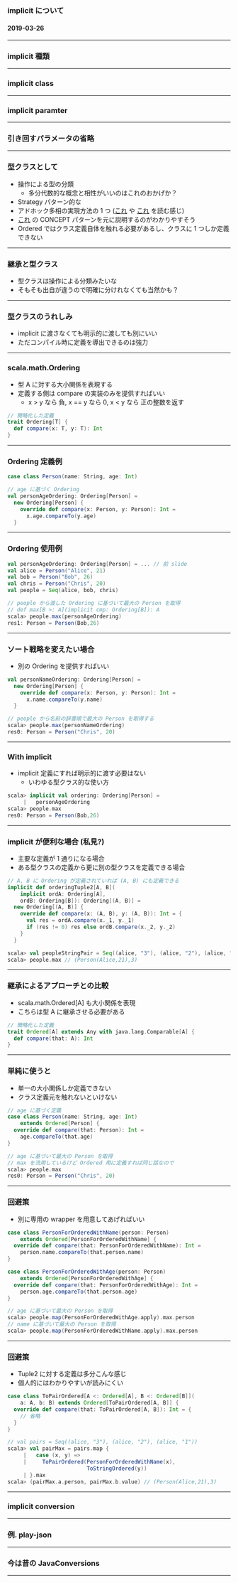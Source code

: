 ### implicit について

#### 2019-03-26

---

### implicit 種類

---

### implicit class

---

### implicit paramter

---

### 引き回すパラメータの省略

---

### 型クラスとして

- 操作による型の分類
  - 多分代数的な概念と相性がいいのはこれのおかげか？
- Strategy パターン的な
- アドホック多相の実現方法の 1 つ ([これ][1] や [これ][2] を読む感じ)
- [これ][2] の CONCEPT パターンを元に説明するのがわかりやすそう
- Ordered ではクラス定義自体を触れる必要があるし、クラスに 1 つしか定義できない

[1]: https://people.csail.mit.edu/dnj/teaching/6898/papers/wadler88.pdf
[2]: http://ropas.snu.ac.kr/~bruno/papers/TypeClasses.pdf

---

### 継承と型クラス

- 型クラスは操作による分類みたいな
- そもそも出自が違うので明確に分けれなくても当然かも？

---

### 型クラスのうれしみ

- implicit に渡さなくても明示的に渡しても別にいい
- ただコンパイル時に定義を導出できるのは強力

---

### scala.math.Ordering

- 型 A に対する大小関係を表現する
- 定義する側は compare の実装のみを提供すればいい
  - x > y なら 負, x == y なら 0, x < y なら 正の整数を返す

```scala
// 簡略化した定義
trait Ordering[T] {
  def compare(x: T, y: T): Int
}
```

---

### Ordering 定義例

```scala
case class Person(name: String, age: Int)

// age に基づく Ordering
val personAgeOrdering: Ordering[Person] =
  new Ordering[Person] {
    override def compare(x: Person, y: Person): Int =
      x.age.compareTo(y.age)
  }
```

---

### Ordering 使用例

```scala
val personAgeOrdering: Ordering[Person] = ... // 前 slide
val alice = Person("Alice", 21)
val bob = Person("Bob", 26)
val chris = Person("Chris", 20)
val people = Seq(alice, bob, chris)
```

```scala
// people から渡した Ordering に基づいて最大の Person を取得
// def max[B >: A](implicit cmp: Ordering[B]): A
scala> people.max(personAgeOrdering)
res1: Person = Person(Bob,26)
```

---

### ソート戦略を変えたい場合

- 別の Ordering を提供すればいい

```scala
val personNameOrdering: Ordering[Person] =
  new Ordering[Person] {
    override def compare(x: Person, y: Person): Int =
      x.name.compareTo(y.name)
  }
```

```scala
// people から名前の辞書順で最大の Person を取得する
scala> people.max(personNameOrdering)
res0: Person = Person("Chris", 20)
```

---

### With implicit

- implicit 定義にすれば明示的に渡す必要はない
  - いわゆる型クラス的な使い方

```scala
scala> implicit val ordering: Ordering[Person] =
     |   personAgeOrdering
scala> people.max
res0: Person = Person(Bob,26)
```

---

### implicit が便利な場合 (私見?)

- 主要な定義が 1 通りになる場合
- ある型クラスの定義から更に別の型クラスを定義できる場合

```scala
// A, B に Ordering が定義されていれば (A, B) にも定義できる
implicit def orderingTuple2[A, B](
    implicit ordA: Ordering[A],
    ordB: Ordering[B]): Ordering[(A, B)] =
  new Ordering[(A, B)] {
    override def compare(x: (A, B), y: (A, B)): Int = {
      val res = ordA.compare(x._1, y._1)
      if (res != 0) res else ordB.compare(x._2, y._2)
    }
  }
```

```scala
scala> val peopleStringPair = Seq((alice, "3"), (alice, "2"), (alice, "1"))
scala> people.max // (Person(Alice,21),3)
```

---

### 継承によるアプローチとの比較

- scala.math.Ordered[A] も大小関係を表現
- こちらは型 A に継承させる必要がある

```scala
// 簡略化した定義
trait Ordered[A] extends Any with java.lang.Comparable[A] {
  def compare(that: A): Int
}
```

---

### 単純に使うと

- 単一の大小関係しか定義できない
- クラス定義元を触れないといけない

```scala
// age に基づく定義
case class Person(name: String, age: Int)
    extends Ordered[Person] {
  override def compare(that: Person): Int =
    age.compareTo(that.age)
}
```

```scala
// age に基づいて最大の Person を取得
// max を流用しているけど Ordered 用に定義すれば同じ話なので
scala> people.max
res0: Person = Person("Chris", 20)
```

---

### 回避策

- 別に専用の wrapper を用意してあげればいい

```scala
case class PersonForOrderedWithName(person: Person)
    extends Ordered[PersonForOrderedWithName] {
  override def compare(that: PersonForOrderedWithName): Int =
    person.name.compareTo(that.person.name)
}

case class PersonForOrderedWithAge(person: Person)
    extends Ordered[PersonForOrderedWithAge] {
  override def compare(that: PersonForOrderedWithAge): Int =
    person.age.compareTo(that.person.age)
}
```

```scala
// age に基づいて最大の Person を取得
scala> people.map(PersonForOrderedWithAge.apply).max.person
// name に基づいて最大の Person を取得
scala> people.map(PersonForOrderedWithName.apply).max.person
```

---

### 回避策

- Tuple2 に対する定義は多分こんな感じ
- 個人的にはわかりやすいが読みにくい

```scala
case class ToPairOrdered[A <: Ordered[A], B <: Ordered[B]](
    a: A, b: B) extends Ordered[ToPairOrdered[A, B]] {
  override def compare(that: ToPairOrdered[A, B]): Int = {
    // 省略
  }
}
```

```scala
// val pairs = Seq((alice, "3"), (alice, "2"), (alice, "1"))
scala> val pairMax = pairs.map {
     |   case (x, y) =>
     |     ToPairOrdered(PersonForOrderedWithName(x),
                         ToStringOrdered(y))
     | }.max
scala> (pairMax.a.person, pairMax.b.value) // (Person(Alice,21),3)
```

---

### implicit conversion

---

### 例. play-json

---

### 今は昔の JavaConversions

---
